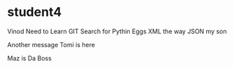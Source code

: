 # student4

Vinod Need to Learn GIT 
Search for Pythin Eggs
XML the way
JSON my son

Another message
Tomi is here

Maz is Da Boss
